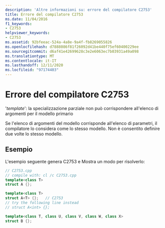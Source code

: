 ```yaml
---
description: 'Altre informazioni su: errore del compilatore C2753'
title: Errore del compilatore C2753
ms.date: 11/04/2016
f1_keywords:
- C2753
helpviewer_keywords:
- C2753
ms.assetid: 92bfeeac-524a-4a8e-9a4f-fb8269055826
ms.openlocfilehash: d7888086f81f26092d41be440f75ef60400229ee
ms.sourcegitcommit: d6af41e42699628c3e2e6063ec7b03931a49a098
ms.translationtype: MT
ms.contentlocale: it-IT
ms.lasthandoff: 12/11/2020
ms.locfileid: "97174403"
---
```

# <a name="compiler-error-c2753"></a>Errore del compilatore C2753

'*template*': la specializzazione parziale non può corrispondere all'elenco di argomenti per il modello primario

Se l'elenco di argomenti del modello corrisponde all'elenco di parametri, il compilatore lo considera come lo stesso modello. Non è consentito definire due volte lo stesso modello.

## <a name="example"></a>Esempio

L'esempio seguente genera C2753 e Mostra un modo per risolverlo:

```cpp
// C2753.cpp
// compile with: cl /c C2753.cpp
template<class T>
struct A {};

template<class T>
struct A<T> {};   // C2753
// try the following line instead
// struct A<int> {};

template<class T, class U, class V, class W, class X>
struct B {};
```
